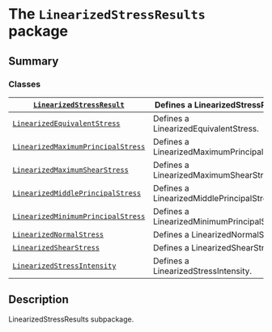 # The `LinearizedStressResults` package

## Summary

### Classes

| [`LinearizedStressResult`](LinearizedStressResult.md#LinearizedStressResult)                               | Defines a LinearizedStressResult.           |
|------------------------------------------------------------------------------------------------------------|---------------------------------------------|
| [`LinearizedEquivalentStress`](LinearizedEquivalentStress.md#LinearizedEquivalentStress)                   | Defines a LinearizedEquivalentStress.       |
| [`LinearizedMaximumPrincipalStress`](LinearizedMaximumPrincipalStress.md#LinearizedMaximumPrincipalStress) | Defines a LinearizedMaximumPrincipalStress. |
| [`LinearizedMaximumShearStress`](LinearizedMaximumShearStress.md#LinearizedMaximumShearStress)             | Defines a LinearizedMaximumShearStress.     |
| [`LinearizedMiddlePrincipalStress`](LinearizedMiddlePrincipalStress.md#LinearizedMiddlePrincipalStress)    | Defines a LinearizedMiddlePrincipalStress.  |
| [`LinearizedMinimumPrincipalStress`](LinearizedMinimumPrincipalStress.md#LinearizedMinimumPrincipalStress) | Defines a LinearizedMinimumPrincipalStress. |
| [`LinearizedNormalStress`](LinearizedNormalStress.md#LinearizedNormalStress)                               | Defines a LinearizedNormalStress.           |
| [`LinearizedShearStress`](LinearizedShearStress.md#LinearizedShearStress)                                  | Defines a LinearizedShearStress.            |
| [`LinearizedStressIntensity`](LinearizedStressIntensity.md#LinearizedStressIntensity)                      | Defines a LinearizedStressIntensity.        |

## Description

LinearizedStressResults subpackage.

<!-- !! processed by numpydoc !! -->
